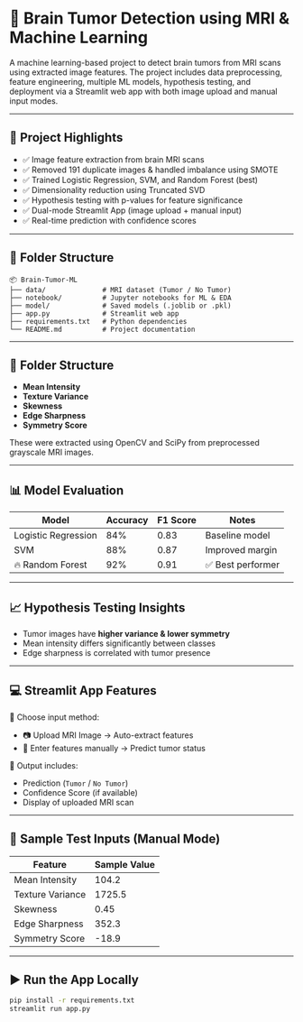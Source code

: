 # 🧠 Brain Tumor Detection using MRI & Machine Learning

A machine learning-based project to detect brain tumors from MRI scans using extracted image features. The project includes data preprocessing, feature engineering, multiple ML models, hypothesis testing, and deployment via a Streamlit web app with both image upload and manual input modes.

---

## 🚀 Project Highlights

- ✅ Image feature extraction from brain MRI scans
- ✅ Removed 191 duplicate images & handled imbalance using SMOTE
- ✅ Trained Logistic Regression, SVM, and Random Forest (best)
- ✅ Dimensionality reduction using Truncated SVD
- ✅ Hypothesis testing with p-values for feature significance
- ✅ Dual-mode Streamlit App (image upload + manual input)
- ✅ Real-time prediction with confidence scores

---

## 📁 Folder Structure

```text
📦 Brain-Tumor-ML
├── data/              # MRI dataset (Tumor / No Tumor)
├── notebook/          # Jupyter notebooks for ML & EDA
├── model/             # Saved models (.joblib or .pkl)
├── app.py             # Streamlit web app
├── requirements.txt   # Python dependencies
└── README.md          # Project documentation
```

---

## 📁 Folder Structure


- **Mean Intensity**
- **Texture Variance**
- **Skewness**
- **Edge Sharpness**
- **Symmetry Score**

These were extracted using OpenCV and SciPy from preprocessed grayscale MRI images.

---

## 📊 Model Evaluation

| Model               | Accuracy | F1 Score | Notes                  |
|--------------------|----------|----------|------------------------|
| Logistic Regression| 84%      | 0.83     | Baseline model         |
| SVM                | 88%      | 0.87     | Improved margin        |
| 🔥 Random Forest   | 92%      | 0.91     | ✅ Best performer       |

---

## 📈 Hypothesis Testing Insights

- Tumor images have **higher variance & lower symmetry**
- Mean intensity differs significantly between classes
- Edge sharpness is correlated with tumor presence

---

## 💻 Streamlit App Features

🎯 Choose input method:
- 📷 Upload MRI Image → Auto-extract features
- 🔢 Enter features manually → Predict tumor status

🧪 Output includes:
- Prediction (`Tumor` / `No Tumor`)
- Confidence Score (if available)
- Display of uploaded MRI scan

---

## 🧪 Sample Test Inputs (Manual Mode)

| Feature            | Sample Value |
|--------------------|--------------|
| Mean Intensity     | 104.2        |
| Texture Variance   | 1725.5       |
| Skewness           | 0.45         |
| Edge Sharpness     | 352.3        |
| Symmetry Score     | -18.9        |

---

## ▶️ Run the App Locally

```bash
pip install -r requirements.txt
streamlit run app.py


